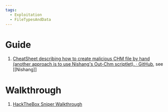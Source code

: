 ```yaml
---
tags:
  - Exploitation
  - FileTypesAndData
---
```




# Guide

1. [CheatSheet describing how to create malicious CHM file by hand (another approach is to use Nishang's Out-Chm scriptlet). · GitHub](https://gist.github.com/mgeeky/cce31c8602a144d8f2172a73d510e0e7), see [[Nishang]]
# Walkthrough 

1. [HackTheBox Sniper Walkthrough](https://www.sevenlayers.com/index.php/blog/317-hackthebox-sniper-walkthrough)